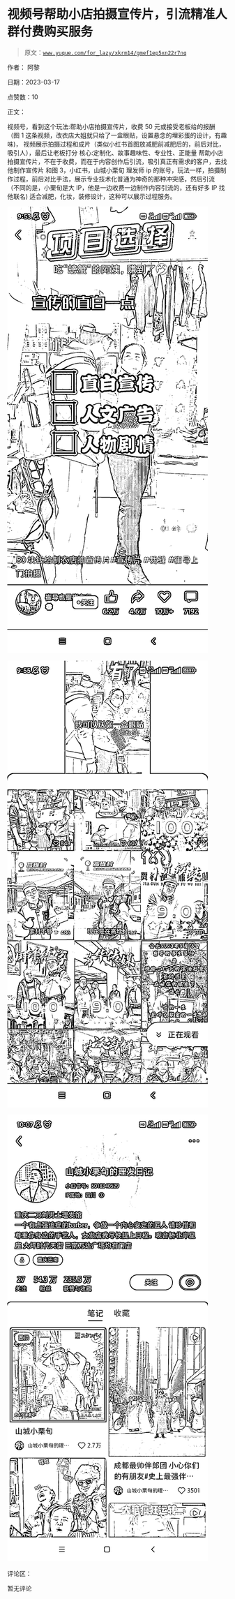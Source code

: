 # 视频号帮助小店拍摄宣传片，引流精准人群付费购买服务

> 原文：[`www.yuque.com/for_lazy/xkrm14/gmef1ep5xn22r7nq`](https://www.yuque.com/for_lazy/xkrm14/gmef1ep5xn22r7nq)

作者： 阿黎

日期：2023-03-17

点赞数：10

正文：

视频号，看到这个玩法:帮助小店拍摄宣传片，收费 50 元或接受老板给的报酬（图 1 这条视频，改衣店大姐就只给了一盒眼贴，设置悬念的埋彩蛋的设计，有趣味)， 视频展示拍摄过程和成片（类似小红书首图放减肥前减肥后的，前后对比，吸引人），最后让老板打分 核心:定制化、故事趣味性、专业性、正能量 帮助小店拍摄宣传片，不在于收费，而在于内容创作后引流，吸引真正有需求的客户，去找他制作宣传片 和图 3，小红书，山城小栗旬 理发师 ip 的账号，玩法一样，拍摄制作过程，前后对比手法，展示专业技术化普通为神奇的那种冲突感，然后引流 （不同的是，小栗旬是大 IP，他是一边收费一边制作内容引流的，还有好多 IP 找他联名) 适合减肥，化妆，装修设计，这种可以展示过程服务。

![](img/ad1fcfd8c3104d701f98602adc17017e.png)  

![](img/f4752f3d87b9f313bf9c6954776ae046.png)

![](img/80412b165dde6ec5fded2e62e5041202.png)

评论区：

暂无评论



